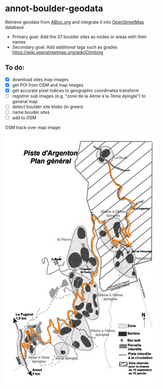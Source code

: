 # annot-boulder-geodata
Retrieve geodata from [ABloc.org](http://ablog.org) and integrate it into [OpenStreetMap](https://www.openstreetmap.org) database

- Primary goal: Add the 37 boulder sites as nodes or areas with their names
- Secondary goal: Add additional tags such as grades https://wiki.openstreetmap.org/wiki/Climbing

## To do:
- [x] download sites map images
- [x] get POI from OSM and map images
- [x] get accurate pixel indices to geographic coordinates transform
- [ ] registrer sub images (e.g. "zone de la 4ème à la 7ème épingle") to general map
- [ ] detect boulder site blobs (in green)
- [ ] name bouder sites
- [ ] add to OSM

OSM track over map image:

![visual check](visual_check.png)
